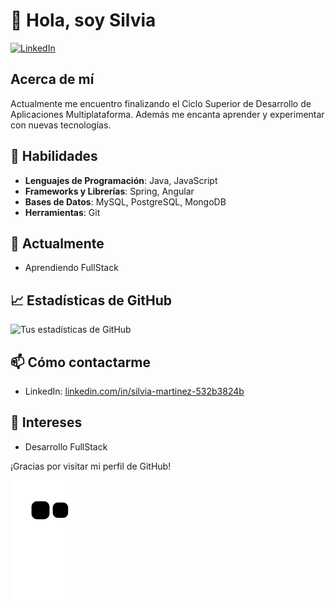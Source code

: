# 👋 Hola, soy Silvia

[![LinkedIn](https://img.shields.io/badge/LinkedIn-blue?style=flat&logo=linkedin&label=LinkedIn)](www.linkedin.com/in/silvia-martinez-532b3824b)

## Acerca de mí

Actualmente me encuentro finalizando el Ciclo Superior de Desarrollo de Aplicaciones Multiplataforma. Además me encanta aprender y experimentar con nuevas tecnologías.

## 🚀 Habilidades

- **Lenguajes de Programación**: Java, JavaScript
- **Frameworks y Librerías**: Spring, Angular
- **Bases de Datos**: MySQL, PostgreSQL, MongoDB
- **Herramientas**: Git

## 🌱 Actualmente

- Aprendiendo FullStack

## 📈 Estadísticas de GitHub

![Tus estadísticas de GitHub](https://github-readme-stats.vercel.app/api?username=smartriob1&show_icons=true&theme=radical)

## 📫 Cómo contactarme

- LinkedIn: [linkedin.com/in/silvia-martinez-532b3824b](www.linkedin.com/in/silvia-martinez-532b3824b)


## 🎨 Intereses

- Desarrollo FullStack

¡Gracias por visitar mi perfil de GitHub!

![snake animation](https://github.com/smartriob1/smartriob1/blob/output/github-contribution-grid-snake2.svg)

